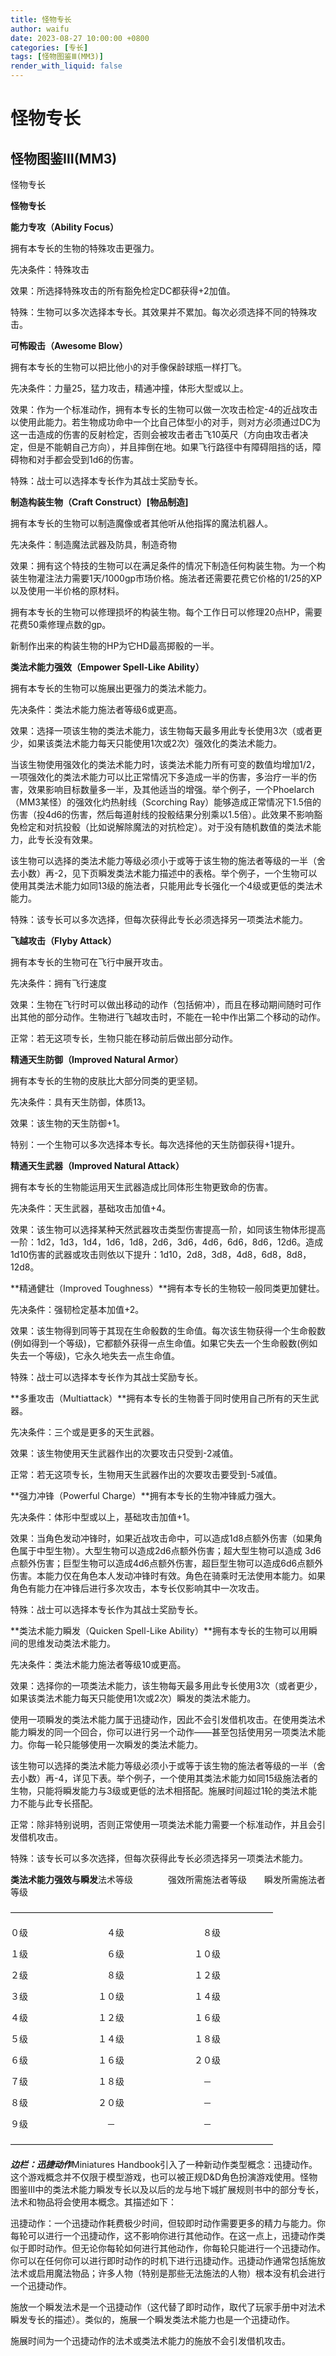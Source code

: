 ```yaml
---
title: 怪物专长
author: waifu
date: 2023-08-27 10:00:00 +0800
categories: [专长]
tags: [怪物图鉴Ⅲ(MM3)]
render_with_liquid: false
---
```

# 怪物专长
## 怪物图鉴Ⅲ(MM3)




怪物专长

<!--
 /\* Font Definitions \*/
 @font-face
 {font-family:宋体;
 panose-1:2 1 6 0 3 1 1 1 1 1;
 mso-font-alt:SimSun;
 mso-font-charset:134;
 mso-generic-font-family:auto;
 mso-font-pitch:variable;
 mso-font-signature:3 680460288 22 0 262145 0;}
@font-face
 {font-family:"Cambria Math";
 panose-1:2 4 5 3 5 4 6 3 2 4;
 mso-font-charset:0;
 mso-generic-font-family:roman;
 mso-font-pitch:variable;
 mso-font-signature:-536870145 1107305727 0 0 415 0;}
@font-face
 {font-family:微软雅黑;
 panose-1:2 11 5 3 2 2 4 2 2 4;
 mso-font-charset:134;
 mso-generic-font-family:swiss;
 mso-font-pitch:variable;
 mso-font-signature:-2147483001 672087122 22 0 262175 0;}
@font-face
 {font-family:"\@微软雅黑";
 panose-1:2 11 5 3 2 2 4 2 2 4;
 mso-font-charset:134;
 mso-generic-font-family:swiss;
 mso-font-pitch:variable;
 mso-font-signature:-2147483001 672087122 22 0 262175 0;}
@font-face
 {font-family:"\@宋体";
 panose-1:2 1 6 0 3 1 1 1 1 1;
 mso-font-charset:134;
 mso-generic-font-family:auto;
 mso-font-pitch:variable;
 mso-font-signature:3 680460288 22 0 262145 0;}
 /\* Style Definitions \*/
 p.MsoNormal, li.MsoNormal, div.MsoNormal
 {mso-style-unhide:no;
 mso-style-qformat:yes;
 mso-style-parent:"";
 margin:0cm;
 margin-bottom:.0001pt;
 mso-pagination:widow-orphan;
 font-size:12.0pt;
 font-family:宋体;
 mso-bidi-font-family:宋体;}
p.MsoHeader, li.MsoHeader, div.MsoHeader
 {mso-style-priority:99;
 mso-style-link:"页眉 Char";
 margin:0cm;
 margin-bottom:.0001pt;
 text-align:center;
 mso-pagination:widow-orphan;
 tab-stops:center 207.65pt right 415.3pt;
 layout-grid-mode:char;
 border:none;
 mso-border-bottom-alt:solid windowtext .75pt;
 padding:0cm;
 mso-padding-alt:0cm 0cm 1.0pt 0cm;
 font-size:9.0pt;
 font-family:宋体;
 mso-bidi-font-family:宋体;}
p.MsoFooter, li.MsoFooter, div.MsoFooter
 {mso-style-priority:99;
 mso-style-link:"页脚 Char";
 margin:0cm;
 margin-bottom:.0001pt;
 mso-pagination:widow-orphan;
 tab-stops:center 207.65pt right 415.3pt;
 layout-grid-mode:char;
 font-size:9.0pt;
 font-family:宋体;
 mso-bidi-font-family:宋体;}
span.Char
 {mso-style-name:"页眉 Char";
 mso-style-priority:99;
 mso-style-unhide:no;
 mso-style-locked:yes;
 mso-style-link:页眉;
 mso-ansi-font-size:9.0pt;
 mso-bidi-font-size:9.0pt;
 font-family:宋体;
 mso-ascii-font-family:宋体;
 mso-fareast-font-family:宋体;
 mso-hansi-font-family:宋体;
 mso-bidi-font-family:宋体;}
span.Char0
 {mso-style-name:"页脚 Char";
 mso-style-priority:99;
 mso-style-unhide:no;
 mso-style-locked:yes;
 mso-style-link:页脚;
 mso-ansi-font-size:9.0pt;
 mso-bidi-font-size:9.0pt;
 font-family:宋体;
 mso-ascii-font-family:宋体;
 mso-fareast-font-family:宋体;
 mso-hansi-font-family:宋体;
 mso-bidi-font-family:宋体;}
.MsoChpDefault
 {mso-style-type:export-only;
 mso-default-props:yes;
 font-size:10.0pt;
 mso-ansi-font-size:10.0pt;
 mso-bidi-font-size:10.0pt;
 mso-ascii-font-family:"Times New Roman";
 mso-hansi-font-family:"Times New Roman";
 mso-font-kerning:0pt;}
 /\* Page Definitions \*/
 
@page WordSection1
 {size:595.3pt 841.9pt;
 margin:72.0pt 90.0pt 72.0pt 90.0pt;
 mso-header-margin:42.55pt;
 mso-footer-margin:49.6pt;
 mso-paper-source:0;}
div.WordSection1
 {page:WordSection1;}
-->




**怪物专长**


**能力专攻（Ability Focus）**  

拥有本专长的生物的特殊攻击更强力。  

先决条件：特殊攻击  

效果：所选择特殊攻击的所有豁免检定DC都获得+2加值。  

特殊：生物可以多次选择本专长。其效果并不累加。每次必须选择不同的特殊攻击。  

  

**可怖殴击（Awesome Blow）**  

拥有本专长的生物可以把比他小的对手像保龄球瓶一样打飞。  

先决条件：力量25，猛力攻击，精通冲撞，体形大型或以上。  

效果：作为一个标准动作，拥有本专长的生物可以做一次攻击检定-4的近战攻击以使用此能力。若生物成功命中一个比自己体型小的对手，则对方必须通过DC为这一击造成的伤害的反射检定，否则会被攻击者击飞10英尺（方向由攻击者决定，但是不能朝自己方向），并且摔倒在地。如果飞行路径中有障碍阻挡的话，障碍物和对手都会受到1d6的伤害。  

特殊：战士可以选择本专长作为其战士奖励专长。  

  

**制造构装生物（Craft Construct）[物品制造]**  

拥有本专长的生物可以制造魔像或者其他听从他指挥的魔法机器人。  

先决条件：制造魔法武器及防具，制造奇物  

效果：拥有这个特技的生物可以在满足条件的情况下制造任何构装生物。为一个构装生物灌注法力需要1天/1000gp市场价格。施法者还需要花费它价格的1/25的XP以及使用一半价格的原材料。  

拥有本专长的生物可以修理损坏的构装生物。每个工作日可以修理20点HP，需要花费50乘修理点数的gp。  

新制作出来的构装生物的HP为它HD最高掷骰的一半。  

  

**类法术能力强效（Empower Spell-Like Ability）**  

拥有本专长的生物可以施展出更强力的类法术能力。  

先决条件：类法术能力施法者等级6或更高。  

效果：选择一项该生物的类法术能力，该生物每天最多用此专长使用3次（或者更少，如果该类法术能力每天只能使用1次或2次）强效化的类法术能力。  

当该生物使用强效化的类法术能力时，该类法术能力所有可变的数值均增加1/2，一项强效化的类法术能力可以比正常情况下多造成一半的伤害，多治疗一半的伤害，效果影响目标数量多一半，及其他适当的增强。举个例子，一个Phoelarch（MM3某怪）的强效化灼热射线（Scorching Ray）能够造成正常情况下1.5倍的伤害（投4d6的伤害，然后每道射线的投骰结果分别乘以1.5倍）。此效果不影响豁免检定和对抗投骰（比如说解除魔法的对抗检定）。对于没有随机数值的类法术能力，此专长没有效果。  

该生物可以选择的类法术能力等级必须小于或等于该生物的施法者等级的一半（舍去小数）再-2，见下页瞬发类法术能力描述中的表格。举个例子，一个生物可以使用其类法术能力如同13级的施法者，只能用此专长强化一个4级或更低的类法术能力。  

特殊：该专长可以多次选择，但每次获得此专长必须选择另一项类法术能力。  

  

**飞越攻击（Flyby Attack）**  

拥有本专长的生物可在飞行中展开攻击。  

先决条件：拥有飞行速度  

效果：生物在飞行时可以做出移动的动作（包括俯冲），而且在移动期间随时可作出其他的部分动作。生物进行飞越攻击时，不能在一轮中作出第二个移动的动作。  

正常：若无这项专长，生物只能在移动前后做出部分动作。  

  

**精通天生防御（Improved Natural Armor）**  

拥有本专长的生物的皮肤比大部分同类的更坚韧。  

先决条件：具有天生防御，体质13。  

效果：该生物的天生防御+1。  

特别：一个生物可以多次选择本专长。每次选择他的天生防御获得+1提升。  

  

**精通天生武器（Improved Natural Attack）**  

拥有本专长的生物能运用天生武器造成比同体形生物更致命的伤害。  

先决条件：天生武器，基础攻击加值+4。  

效果：该生物可以选择某种天然武器攻击类型伤害提高一阶，如同该生物体形提高一阶：1d2，1d3，1d4，1d6，1d8，2d6，3d6，4d6，6d6，8d6，12d6。造成1d10伤害的武器或攻击则依以下提升：1d10，2d8，3d8，4d8，6d8，8d8，12d8。  

  

**精通健壮（Improved Toughness）**拥有本专长的生物较一般同类更加健壮。  

先决条件：强韧检定基本加值+2。  

效果：该生物得到同等于其现在生命骰数的生命值。每次该生物获得一个生命骰数(例如得到一个等级)，它都额外获得一点生命值。如果它失去一个生命骰数(例如失去一个等级)，它永久地失去一点生命值。  

特殊：战士可以选择本专长作为其战士奖励专长。  

  

**多重攻击（Multiattack）**拥有本专长的生物善于同时使用自己所有的天生武器。  

先决条件：三个或是更多的天生武器。  

效果：该生物使用天生武器作出的次要攻击只受到-2减值。  

正常：若无这项专长，生物用天生武器作出的次要攻击要受到-5减值。  

  

**强力冲锋（Powerful Charge）**拥有本专长的生物冲锋威力强大。  

先决条件：体形中型或以上，基础攻击加值+1。  

效果：当角色发动冲锋时，如果近战攻击命中，可以造成1d8点额外伤害（如果角色属于中型生物）。大型生物可以造成2d6点额外伤害；超大型生物可以造成 3d6点额外伤害；巨型生物可以造成4d6点额外伤害，超巨型生物可以造成6d6点额外伤害。本能力仅在角色本人发动冲锋时有效。角色在骑乘时无法使用本能力。如果角色有能力在冲锋后进行多次攻击，本专长仅影响其中一次攻击。  

特殊：战士可以选择本专长作为其战士奖励专长。  

  

**类法术能力瞬发（Quicken Spell-Like Ability）**拥有本专长的生物可以用瞬间的思维发动类法术能力。  

先决条件：类法术能力施法者等级10或更高。  

效果：选择你的一项类法术能力，该生物每天最多用此专长使用3次（或者更少，如果该类法术能力每天只能使用1次或2次）瞬发的类法术能力。  

使用一项瞬发的类法术能力属于迅捷动作，因此不会引发借机攻击。在使用类法术能力瞬发的同一个回合，你可以进行另一个动作——甚至包括使用另一项类法术能力。你每一轮只能够使用一次瞬发的类法术能力。  

该生物可以选择的类法术能力等级必须小于或等于该生物的施法者等级的一半（舍去小数）再-4，详见下表。举个例子，一个使用其类法术能力如同15级施法者的生物，只能将瞬发能力与3级或更低的法术相搭配。施展时间超过1轮的类法术能力不能与此专长搭配。  

正常：除非特别说明，否则正常使用一项类法术能力需要一个标准动作，并且会引发借机攻击。  

特殊：该专长可以多次选择，但每次获得此专长必须选择另一项类法术能力。  

  

**类法术能力强效与瞬发**法术等级　　　　强效所需施法者等级　　瞬发所需施法者等级  

——————————————————————————————  

０级　　　　　　　　　４级　　　　　　　　　８级  

１级　　　　　　　　　６级　　　　　　　　１０级  

２级　　　　　　　　　８级　　　　　　　　１２级  

３级　　　　　　　　１０级　　　　　　　　１４级  

４级　　　　　　　　１２级　　　　　　　　１６级  

５级　　　　　　　　１４级　　　　　　　　１８级  

６级　　　　　　　　１６级　　　　　　　　２０级  

７级　　　　　　　　１８级　　　　　　　　　－  

８级　　　　　　　　２０级　　　　　　　　　－  

９级　　　　　　　　　－　　　　　　　　　　－  

——————————————————————————————  

  

***边栏：迅捷动作***Miniatures Handbook引入了一种新动作类型概念：迅捷动作。这个游戏概念并不仅限于模型游戏，也可以被正规D&D角色扮演游戏使用。怪物图鉴III中的类法术能力瞬发专长以及以后的龙与地下城扩展规则书中的部分专长，法术和物品将会使用本概念。其描述如下：  

迅捷动作：一个迅捷动作耗费极少时间，但较即时动作需要更多的精力与能力。你每轮可以进行一个迅捷动作，这不影响你进行其他动作。在这一点上，迅捷动作类似于即时动作。但无论你每轮如何进行其他动作，你每轮只能进行一个迅捷动作。你可以在任何你可以进行即时动作的时机下进行迅捷动作。迅捷动作通常包括施放法术或启用魔法物品；许多人物（特别是那些无法施法的人物）根本没有机会进行一个迅捷动作。  

施放一个瞬发法术是一个迅捷动作（这代替了即时动作，取代了玩家手册中对法术瞬发专长的描述）。类似的，施展一个瞬发类法术能力也是一个迅捷动作。  

施展时间为一个迅捷动作的法术或类法术能力的施放不会引发借机攻击。






